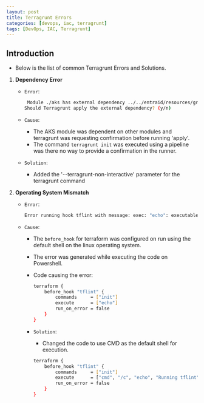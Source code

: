 ```yaml
---
layout: post
title: Terragrunt Errors
categories: [devops, iac, terragrunt]
tags: [DevOps, IAC, Terragrunt]
---
```


## Introduction

- Below is the list of common Terragrunt Errors and Solutions.

1. **Dependency Error**
    - `Error`:

        ```sh
         Module ./aks has external dependency ../../entraid/resources/group
        Should Terragrunt apply the external dependency? (y/n)
        ```

    - `Cause`:
        + The AKS module was dependent on other modules and terragrunt was requesting confirmation before running 'apply'.
        + The command `terragrunt init` was executed using a pipeline was there no way to provide a confirmation in the runner.
    - `Solution`:
        + Added the '--terragrunt-non-interactive' parameter for the terragrunt command

2. **Operating System Mismatch**
    - `Error`:

        ```sh
        Error running hook tflint with message: exec: "echo": executable file not found in %PATH% prefix=
        ```

    - `Cause`:
        + The `before_hook` for terraform was configured on run using the default shell on the linux operating system. 
        + The error was generated while executing the code on Powershell.
        + Code causing the error:

            ```sh
            terraform {
                before_hook "tflint" {
                    commands     = ["init"]
                    execute      = ["echo"]
                    run_on_error = false
                }
            }
            ```

        + `Solution`:
            + Changed the code to use CMD as the default shell for execution.

            ```sh
            terraform {
                before_hook "tflint" {
                    commands     = ["init"]
                    execute      = ["cmd", "/c", "echo", "Running tflint"]
                    run_on_error = false
                }
            }
            ```
